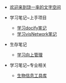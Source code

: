 - [欢迎来到饶一率的文字空间]()
- 学习笔记~上手项目
    - [学习docify笔记](study_note/docify.md)
    - [学习visNetwork笔记](study_note/visNetwork.md)

- 生存笔记
    - [学习向上管理](suvive_note/up.md)

- 学习笔记~专业相关
    - [生物信息工具库](study_note/bio.md)
